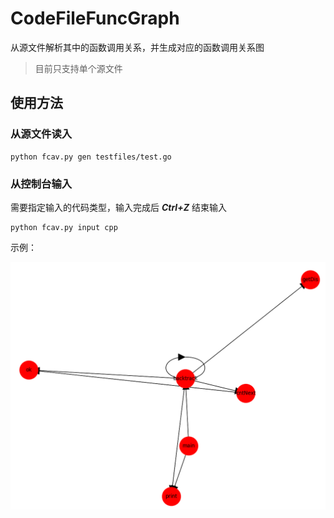# CodeFileFuncGraph

从源文件解析其中的函数调用关系，并生成对应的函数调用关系图

> 目前只支持单个源文件

## 使用方法
### 从源文件读入
```
python fcav.py gen testfiles/test.go
```
### 从控制台输入
需要指定输入的代码类型，输入完成后 ***Ctrl+Z*** 结束输入
```
python fcav.py input cpp
```
示例：

![](./image/example1.png)
